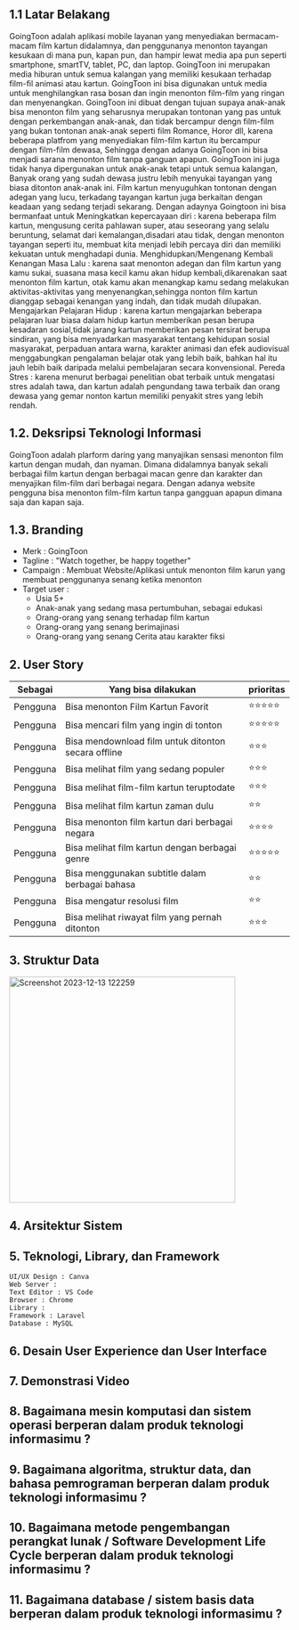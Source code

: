 
## 1.1 Latar Belakang

GoingToon adalah aplikasi mobile layanan yang menyediakan bermacam-macam film kartun didalamnya, dan penggunanya menonton tayangan kesukaan di mana pun, kapan pun, dan hampir lewat media apa pun seperti smartphone, smartTV, tablet, PC, dan laptop. GoingToon ini merupakan media hiburan untuk semua kalangan yang memiliki kesukaan terhadap film-fil animasi atau kartun. GoingToon ini bisa digunakan untuk media untuk menghilangkan rasa bosan dan ingin menonton film-film yang ringan dan menyenangkan. GoingToon ini dibuat dengan tujuan supaya anak-anak bisa menonton film yang seharusnya merupakan tontonan yang pas untuk dengan perkembangan anak-anak, dan tidak bercampur dengn film-film yang bukan tontonan anak-anak seperti film Romance, Horor dll, karena beberapa platfrom yang menyediakan film-film kartun itu bercampur dengan film-film dewasa, Sehingga dengan adanya GoingToon ini bisa menjadi sarana menonton film tanpa ganguan apapun. GoingToon ini juga tidak hanya dipergunakan untuk anak-anak tetapi untuk semua kalangan, Banyak orang yang sudah dewasa justru lebih menyukai tayangan yang biasa ditonton anak-anak ini. Film kartun menyuguhkan tontonan dengan adegan yang lucu, terkadang tayangan kartun juga berkaitan dengan keadaan yang sedang terjadi sekarang. Dengan adaynya Goingtoon ini bisa bermanfaat untuk Meningkatkan kepercayaan diri : karena beberapa film kartun, mengusung cerita pahlawan super, atau seseorang yang selalu beruntung, selamat dari kemalangan,disadari atau tidak, dengan menonton tayangan seperti itu, membuat kita menjadi lebih percaya diri dan memiliki kekuatan untuk menghadapi dunia. Menghidupkan/Mengenang Kembali Kenangan Masa Lalu : karena saat menonton adegan dan film kartun yang kamu sukai, suasana masa kecil kamu akan hidup kembali,dikarenakan saat menonton film kartun, otak kamu akan menangkap kamu sedang melakukan aktivitas-aktivitas yang menyenangkan,sehingga nonton film kartun dianggap sebagai kenangan yang indah, dan tidak mudah dilupakan. Mengajarkan Pelajaran Hidup : karena kartun mengajarkan beberapa pelajaran luar biasa dalam hidup kartun memberikan pesan berupa kesadaran sosial,tidak jarang kartun memberikan pesan tersirat berupa sindiran, yang bisa menyadarkan masyarakat tentang kehidupan sosial masyarakat, perpaduan antara warna, karakter animasi dan efek audiovisual menggabungkan pengalaman belajar otak yang lebih baik, bahkan hal itu jauh lebih baik daripada melalui pembelajaran secara konvensional. Pereda Stres : karena menurut berbagai penelitian obat terbaik untuk mengatasi stres adalah tawa, dan kartun adalah pengundang tawa terbaik dan orang dewasa yang gemar nonton kartun memiliki penyakit stres yang lebih rendah. 

## 1.2. Deksripsi Teknologi Informasi
GoingToon adalah plarform daring yang manyajikan sensasi menonton film kartun dengan mudah, dan nyaman. Dimana didalamnya banyak sekali berbagai film kartun dengan berbagai macan genre dan karakter dan menyajikan film-film dari berbagai negara. Dengan adanya website pengguna bisa menonton film-film kartun tanpa gangguan apapun dimana saja dan kapan saja. 
## 1.3. Branding
- Merk : GoingToon
- Tagline : "Watch together, be happy together"
- Campaign : Membuat Website/Aplikasi untuk menonton film karun yang membuat penggunanya senang ketika menonton
- Target user :
  - Usia 5+
  - Anak-anak yang sedang masa pertumbuhan, sebagai edukasi
  - Orang-orang yang senang terhadap film kartun
  - Orang-orang yang senang berimajinasi
  - Orang-orang yang senang Cerita atau karakter fiksi

## 2. User Story
Sebagai | Yang bisa dilakukan | prioritas
---|---|---
Pengguna | Bisa menonton Film Kartun Favorit | ⭐⭐⭐⭐⭐
Pengguna | Bisa mencari film yang ingin di tonton | ⭐⭐⭐⭐⭐
Pengguna | Bisa mendownload film untuk ditonton secara offline | ⭐⭐⭐
Pengguna | Bisa melihat film yang sedang populer | ⭐⭐⭐
Pengguna | Bisa melihat film-film kartun teruptodate | ⭐⭐⭐
Pengguna | Bisa melihat film kartun zaman dulu | ⭐⭐
Pengguna | Bisa menonton film kartun dari berbagai negara | ⭐⭐⭐⭐
Pengguna | Bisa melihat film kartun dengan berbagai genre | ⭐⭐⭐⭐⭐
Pengguna | Bisa menggunakan subtitle dalam berbagai bahasa | ⭐⭐
Pengguna | Bisa mengatur resolusi film | ⭐⭐
Pengguna | Bisa melihat riwayat film yang pernah ditonton | ⭐⭐⭐


## 3. Struktur Data
<img width="406" alt="Screenshot 2023-12-13 122259" src="https://github.com/ekamaysa/Pengenalan-Informatika/assets/144700802/8a113b49-284f-42da-b73a-e623525e0803">


## 4. Arsitektur Sistem


## 5. Teknologi, Library, dan Framework

    UI/UX Design : Canva
    Web Server : 
    Text Editor : VS Code
    Browser : Chrome
    Library : 
    Framework : Laravel
    Database : MySQL

## 6. Desain User Experience dan User Interface


## 7. Demonstrasi Video



## 8. Bagaimana mesin komputasi dan sistem operasi berperan dalam produk teknologi informasimu ?



## 9. Bagaimana algoritma, struktur data, dan bahasa pemrograman berperan dalam produk teknologi informasimu ?



## 10. Bagaimana metode pengembangan perangkat lunak / Software Development Life Cycle berperan dalam produk teknologi informasimu ?


## 11. Bagaimana database / sistem basis data berperan dalam produk teknologi informasimu ?

